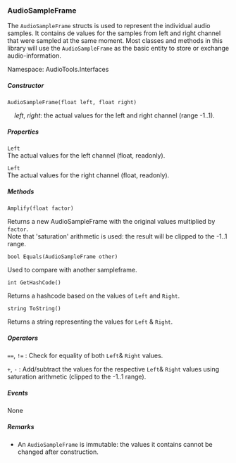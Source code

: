 ### AudioSampleFrame

The `AudioSampleFrame` structs is used to represent the individual audio samples. It contains de values for the samples from left and right channel that were sampled at the same moment. Most classes and methods in this library will use the `AudioSampleFrame` as the basic entity to store or exchange audio-information.



Namespace:  AudioTools.Interfaces

##### Constructor

`AudioSampleFrame(float left, float right)`

&nbsp;&nbsp;&nbsp;&nbsp;*left*, *right*: the actual values for the left and right channel (range -1..1).

##### Properties

`Left`    
The actual values for the left channel (float, readonly).    
    

`Left`    
The actual values for the right channel (float, readonly).     
    
   

##### Methods

`Amplify(float factor)`

Returns a new AudioSampleFrame with the original values multiplied by `factor`.    
Note that 'saturation' arithmetic is used: the result will be clipped to the -1..1 range.
 
`bool Equals(AudioSampleFrame other)`

Used to compare with another sampleframe. 

`int GetHashCode()`

Returns a hashcode based on the values of `Left` and `Right`.

`string ToString()`

Returns a string representing the values for `Left` & `Right`.

##### Operators 

` == `, ` != ` : Check for equality of both `Left`& `Right` values.

` + `, ` - ` : Add/subtract the values for the respective `Left`& `Right` values using saturation arithmetic (clipped to the -1..1 range).


##### Events 

None

##### Remarks

* An `AudioSampleFrame` is immutable: the values it contains cannot be changed after construction.  